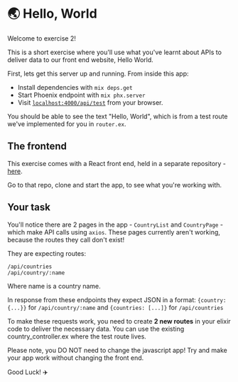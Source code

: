 # 🌏 Hello, World

Welcome to exercise 2!

This is a short exercise where you'll use what you've learnt about APIs to deliver data to our front end website, Hello World.

First, lets get this server up and running. From inside this app:

- Install dependencies with `mix deps.get`
- Start Phoenix endpoint with `mix phx.server`
- Visit [`localhost:4000/api/test`](http://localhost:4000/test) from your browser.

You should be able to see the text "Hello, World", which is from a test route we've implemented for you in `router.ex`.

## The frontend

This exercise comes with a React front end, held in a separate repository - [here](https://github.com/developess/countries_of_the_world_react_app).

Go to that repo, clone and start the app, to see what you're working with.

## Your task

You'll notice there are 2 pages in the app - `CountryList` and `CountryPage` - which make API calls using `axios`. These pages currently aren't working, because the routes they call don't exist!

They are expecting routes:

```
/api/countries
/api/country/:name
```

Where name is a country name.

In response from these endpoints they expect JSON in a format:
`{country: {...}}` for `/api/country/:name`
and
`{countries: [...]}` for `/api/countries`

To make these requests work, you need to create **2 new routes** in your elixir code to deliver the necessary data. You can use the existing country_controller.ex where the test route lives.

Please note, you DO NOT need to change the javascript app! Try and make your app work without changing the front end.

Good Luck! ✈️
